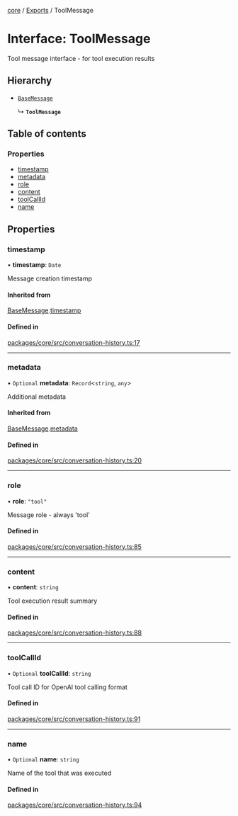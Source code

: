 <!-- 
 ⚠️  AUTO-GENERATED FILE - DO NOT EDIT MANUALLY
 This file is automatically generated by scripts/docs-generator.js
 To make changes, edit the source TypeScript files or update the generator script
-->

[core](../../) / [Exports](../modules) / ToolMessage

# Interface: ToolMessage

Tool message interface - for tool execution results

## Hierarchy

- [`BaseMessage`](BaseMessage)

  ↳ **`ToolMessage`**

## Table of contents

### Properties

- [timestamp](ToolMessage#timestamp)
- [metadata](ToolMessage#metadata)
- [role](ToolMessage#role)
- [content](ToolMessage#content)
- [toolCallId](ToolMessage#toolcallid)
- [name](ToolMessage#name)

## Properties

### timestamp

• **timestamp**: `Date`

Message creation timestamp

#### Inherited from

[BaseMessage](BaseMessage).[timestamp](BaseMessage#timestamp)

#### Defined in

[packages/core/src/conversation-history.ts:17](https://github.com/woojubb/robota/blob/71f062d020afc1eae0c94155ab9c882c78b871e7/packages/core/src/conversation-history.ts#L17)

___

### metadata

• `Optional` **metadata**: `Record`\<`string`, `any`\>

Additional metadata

#### Inherited from

[BaseMessage](BaseMessage).[metadata](BaseMessage#metadata)

#### Defined in

[packages/core/src/conversation-history.ts:20](https://github.com/woojubb/robota/blob/71f062d020afc1eae0c94155ab9c882c78b871e7/packages/core/src/conversation-history.ts#L20)

___

### role

• **role**: ``"tool"``

Message role - always 'tool'

#### Defined in

[packages/core/src/conversation-history.ts:85](https://github.com/woojubb/robota/blob/71f062d020afc1eae0c94155ab9c882c78b871e7/packages/core/src/conversation-history.ts#L85)

___

### content

• **content**: `string`

Tool execution result summary

#### Defined in

[packages/core/src/conversation-history.ts:88](https://github.com/woojubb/robota/blob/71f062d020afc1eae0c94155ab9c882c78b871e7/packages/core/src/conversation-history.ts#L88)

___

### toolCallId

• `Optional` **toolCallId**: `string`

Tool call ID for OpenAI tool calling format

#### Defined in

[packages/core/src/conversation-history.ts:91](https://github.com/woojubb/robota/blob/71f062d020afc1eae0c94155ab9c882c78b871e7/packages/core/src/conversation-history.ts#L91)

___

### name

• `Optional` **name**: `string`

Name of the tool that was executed

#### Defined in

[packages/core/src/conversation-history.ts:94](https://github.com/woojubb/robota/blob/71f062d020afc1eae0c94155ab9c882c78b871e7/packages/core/src/conversation-history.ts#L94)
